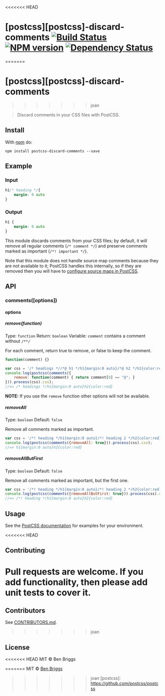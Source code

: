 <<<<<<< HEAD
# [postcss][postcss]-discard-comments [![Build Status](https://travis-ci.org/ben-eb/postcss-discard-comments.svg?branch=master)][ci] [![NPM version](https://badge.fury.io/js/postcss-discard-comments.svg)][npm] [![Dependency Status](https://gemnasium.com/ben-eb/postcss-discard-comments.svg)][deps]
=======
# [postcss][postcss]-discard-comments
>>>>>>> joan

> Discard comments in your CSS files with PostCSS.


## Install

With [npm](https://npmjs.org/package/postcss-discard-comments) do:

```
npm install postcss-discard-comments --save
```


## Example

### Input

```css
h1/* heading */{
    margin: 0 auto
}
```

### Output

```css
h1 {
    margin: 0 auto
}
```

This module discards comments from your CSS files; by default, it will remove
all regular comments (`/* comment */`) and preserve comments marked as important
(`/*! important */`).

Note that this module does not handle source map comments because they are not
available to it; PostCSS handles this internally, so if they are removed then
you will have to [configure source maps in PostCSS][maps].

[maps]: https://github.com/postcss/postcss/blob/master/docs/source-maps.md


## API

### comments([options])

#### options

##### remove(function)

Type: `function`
Return: `boolean`
Variable: `comment` contains a comment without `/**/`

For each comment, return true to remove, or false to keep the comment.

```js
function(comment) {}
```

```js
var css = '/* headings *//*@ h1 */h1{margin:0 auto}/*@ h2 */h2{color:red}';
console.log(postcss(comments({
    remove: function(comment) { return comment[0] == "@"; }
})).process(css).css);
//=> /* headings */h1{margin:0 auto}h2{color:red}
```
**NOTE:** If you use the `remove` function other options will not be available.

##### removeAll

Type: `boolean`
Default: `false`

Remove all comments marked as important.

```js
var css = '/*! heading */h1{margin:0 auto}/*! heading 2 */h2{color:red}';
console.log(postcss(comments({removeAll: true})).process(css).css);
//=> h1{margin:0 auto}h2{color:red}
```

##### removeAllButFirst

Type: `boolean`
Default: `false`

Remove all comments marked as important, but the first one.

```js
var css = '/*! heading */h1{margin:0 auto}/*! heading 2 */h2{color:red}';
console.log(postcss(comments({removeAllButFirst: true})).process(css).css);
//=> /*! heading */h1{margin:0 auto}h2{color:red}
```


## Usage

See the [PostCSS documentation](https://github.com/postcss/postcss#usage) for
examples for your environment.


<<<<<<< HEAD
## Contributing

Pull requests are welcome. If you add functionality, then please add unit tests
to cover it.
=======
## Contributors

See [CONTRIBUTORS.md](https://github.com/cssnano/cssnano/blob/master/CONTRIBUTORS.md).
>>>>>>> joan


## License

<<<<<<< HEAD
MIT © Ben Briggs


[ci]:      https://travis-ci.org/ben-eb/postcss-discard-comments
[deps]:    https://gemnasium.com/ben-eb/postcss-discard-comments
[npm]:     http://badge.fury.io/js/postcss-discard-comments
=======
MIT © [Ben Briggs](http://beneb.info)


>>>>>>> joan
[postcss]: https://github.com/postcss/postcss

